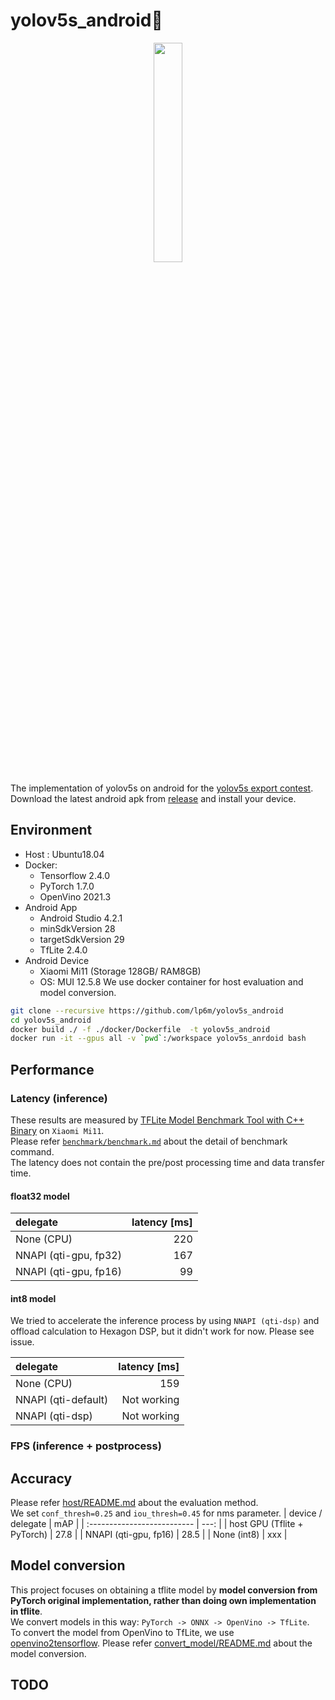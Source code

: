 # yolov5s_android:rocket: 
<div align="center">
<img src="https://github.com/lp6m/yolov5s_android/raw/media/android_app.gif" width=30%>
</div>

The implementation of yolov5s on android for the [yolov5s export contest](https://github.com/ultralytics/yolov5/discussions/3213).    
Download the latest android apk from [release](https://github.com/lp6m/yolov5s_android/releases) and install your device.

## Environment
- Host : Ubuntu18.04
- Docker: 
    * Tensorflow 2.4.0
    * PyTorch 1.7.0
    * OpenVino 2021.3
- Android App
    * Android Studio 4.2.1
    * minSdkVersion 28
    * targetSdkVersion 29
    * TfLite 2.4.0
- Android Device
    * Xiaomi Mi11 (Storage 128GB/ RAM8GB)
    * OS: MUI 12.5.8
We use docker container for host evaluation and model conversion.
```sh
git clone --recursive https://github.com/lp6m/yolov5s_android
cd yolov5s_android
docker build ./ -f ./docker/Dockerfile  -t yolov5s_android
docker run -it --gpus all -v `pwd`:/workspace yolov5s_anrdoid bash
```

## Performance
### Latency (inference)
These results are measured by [TFLite Model Benchmark Tool with C++ Binary](https://github.com/tensorflow/tensorflow/tree/master/tensorflow/lite/tools/benchmark#profiling-model-operators) on `Xiaomi Mi11`.  
Please refer [`benchmark/benchmark.md`](https://github.com/lp6m/yolov5s_android/tree/dev/benchmark) about the detail of benchmark command.  
The latency does not contain the pre/post processing time and data transfer time.  
#### float32 model  

|       delegate        | latency [ms] |
| :-------------------- | -----------: |
| None (CPU)            |          220 |
| NNAPI (qti-gpu, fp32) |          167 |
| NNAPI (qti-gpu, fp16) |           99 |
  
#### int8 model
We tried to accelerate the inference process by using `NNAPI (qti-dsp)` and offload calculation to Hexagon DSP, but it didn't work for now. Please see issue.
<!-- set issue number -->

|       delegate       | latency [ms] |
| :------------------- | -----------: |
| None (CPU)           |          159 |
| NNAPI  (qti-default) |  Not working |
| NNAPI  (qti-dsp)     |  Not working |

### FPS (inference + postprocess)


## Accuracy
<!-- change link to master after merge -->
Please refer [host/README.md](https://github.com/lp6m/yolov5s_android/tree/dev/host#example2) about the evaluation method.    
We set `conf_thresh=0.25` and `iou_thresh=0.45` for nms parameter.
|     device /  delegate      | mAP  |
| :-------------------------- | ---: |
| host GPU (Tflite + PyTorch) | 27.8 |
| NNAPI  (qti-gpu, fp16)      | 28.5 |
| None   (int8)               |  xxx |


## Model conversion
This project focuses on obtaining a tflite model by **model conversion from PyTorch original implementation, rather than doing own implementation in tflite**.  
We convert models in this way: `PyTorch -> ONNX -> OpenVino -> TfLite`.  
To convert the model from OpenVino to TfLite, we use [openvino2tensorflow](https://github.com/PINTO0309/openvino2tensorflow).
Please refer [convert_model/README.md](https://github.com/lp6m/yolov5s_android/tree/dev/convert_model) about the model conversion.

## TODO
